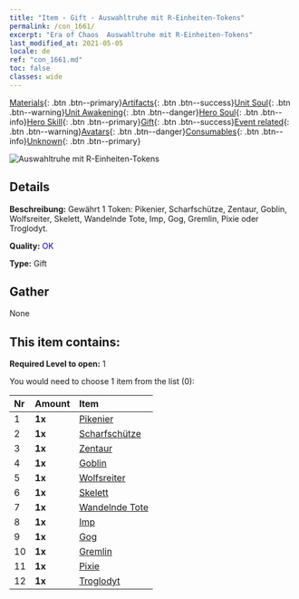 ```yaml
---
title: "Item - Gift - Auswahltruhe mit R-Einheiten-Tokens"
permalink: /con_1661/
excerpt: "Era of Chaos  Auswahltruhe mit R-Einheiten-Tokens"
last_modified_at: 2021-05-05
locale: de
ref: "con_1661.md"
toc: false
classes: wide
---
```

 [Materials](/ItemsDE/){: .btn .btn--primary}[Artifacts](/ItemsDE/Artifacts/){: .btn .btn--success}[Unit Soul](/ItemsDE/UnitSoul/){: .btn .btn--warning}[Unit Awakening](/ItemsDE/UnitAwakening/){: .btn .btn--danger}[Hero Soul](/ItemsDE/HeroSoul/){: .btn .btn--info}[Hero Skill](/ItemsDE/HeroSkill/){: .btn .btn--primary}[Gift](/ItemsDE/Gift/){: .btn .btn--success}[Event related](/ItemsDE/Events/){: .btn .btn--warning}[Avatars](/ItemsDE/Avatars/){: .btn .btn--danger}[Consumables](/ItemsDE/Consumables/){: .btn .btn--info}[Unknown](/ItemsDE/Unknown/){: .btn .btn--primary}

 ![Auswahltruhe mit R-Einheiten-Tokens](/images/t/i_907277.png)

## Details
 **Beschreibung:** Gewährt 1 Token: Pikenier, Scharfschütze, Zentaur, Goblin, Wolfsreiter, Skelett, Wandelnde Tote, Imp, Gog, Gremlin, Pixie oder Troglodyt.

 **Quality:** <span style="color: #0000CD">OK</span>

 **Type:** Gift

## Gather

  None

## This item contains:

 **Required Level to open:** 1

 You would need to choose 1 item from the list (0):

  | Nr | Amount |     Item    |
  |:---|:-------|:------------|
  | 1 |  **1x** | [Pikenier](/ItemsDE/unt_190/) |  | 
  | 2 |  **1x** | [Scharfschütze](/ItemsDE/unt_191/) |  | 
  | 3 |  **1x** | [Zentaur](/ItemsDE/unt_199/) |  | 
  | 4 |  **1x** | [Goblin](/ItemsDE/unt_217/) |  | 
  | 5 |  **1x** | [Wolfsreiter](/ItemsDE/unt_218/) |  | 
  | 6 |  **1x** | [Skelett](/ItemsDE/unt_208/) |  | 
  | 7 |  **1x** | [Wandelnde Tote](/ItemsDE/unt_209/) |  | 
  | 8 |  **1x** | [Imp](/ItemsDE/unt_226/) |  | 
  | 9 |  **1x** | [Gog](/ItemsDE/unt_227/) |  | 
  | 10 |  **1x** | [Gremlin](/ItemsDE/unt_235/) |  | 
  | 11 |  **1x** | [Pixie](/ItemsDE/unt_262/) |  | 
  | 12 |  **1x** | [Troglodyt](/ItemsDE/unt_244/) |  | 
